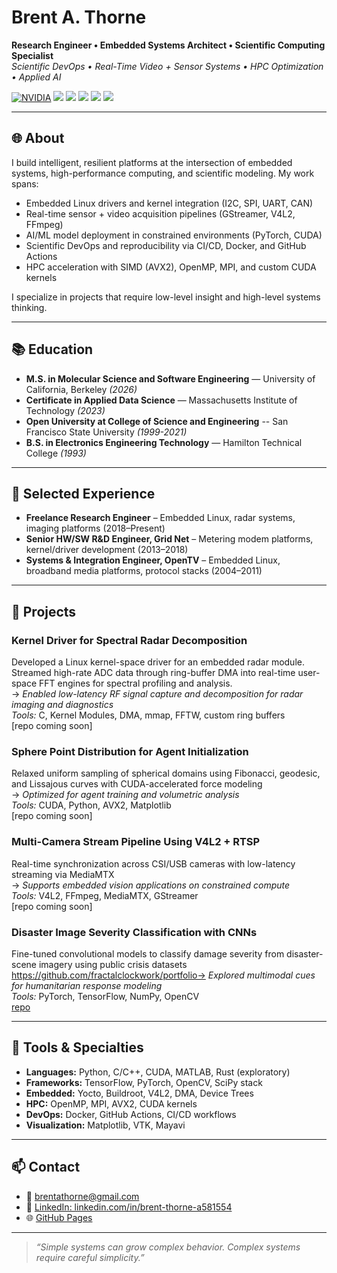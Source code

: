 # Brent A. Thorne

**Research Engineer • Embedded Systems Architect • Scientific Computing Specialist**  
_Scientific DevOps • Real-Time Video + Sensor Systems • HPC Optimization • Applied AI_

[![NVIDIA](https://img.shields.io/badge/Nvidia-GTX1080-blue)](https://www.nvidia.com/en-gb/geforce/graphics-cards/geforce-gtx-1080/specifications/)
![](https://img.shields.io/badge/CUDA-12.5)
![](https://img.shields.io/badge/Python-3.10-informational)
![](https://img.shields.io/badge/TF/PyTorch-dual)
![](https://img.shields.io/badge/C/C++-11/14/17/20/23-blue)
![](https://img.shields.io/badge/Linux-Kernel_Dev-informational)

---

## 🌐 About

I build intelligent, resilient platforms at the intersection of embedded systems, high-performance computing, and scientific modeling. My work spans:

- Embedded Linux drivers and kernel integration (I2C, SPI, UART, CAN)
- Real-time sensor + video acquisition pipelines (GStreamer, V4L2, FFmpeg)
- AI/ML model deployment in constrained environments (PyTorch, CUDA)
- Scientific DevOps and reproducibility via CI/CD, Docker, and GitHub Actions
- HPC acceleration with SIMD (AVX2), OpenMP, MPI, and custom CUDA kernels

I specialize in projects that require low-level insight and high-level systems thinking.

---

## 📚 Education

- **M.S. in Molecular Science and Software Engineering** — University of California, Berkeley _(2026)_
- **Certificate in Applied Data Science** — Massachusetts Institute of Technology _(2023)_
- **Open University at College of Science and Engineering** -- San Francisco State University _(1999-2021)_ 
- **B.S. in Electronics Engineering Technology** — Hamilton Technical College _(1993)_

---

## 💼 Selected Experience

- **Freelance Research Engineer** – Embedded Linux, radar systems, imaging platforms (2018–Present)
- **Senior HW/SW R&D Engineer, Grid Net** – Metering modem platforms, kernel/driver development (2013–2018)
- **Systems & Integration Engineer, OpenTV** – Embedded Linux, broadband media platforms, protocol stacks (2004–2011)

---

## 🧠 Projects

### Kernel Driver for Spectral Radar Decomposition
Developed a Linux kernel-space driver for an embedded radar module. Streamed high-rate ADC data through ring-buffer DMA into real-time user-space FFT engines for spectral profiling and analysis.  
→ _Enabled low-latency RF signal capture and decomposition for radar imaging and diagnostics_  
_Tools:_ C, Kernel Modules, DMA, mmap, FFTW, custom ring buffers  
[repo coming soon]

### Sphere Point Distribution for Agent Initialization
Relaxed uniform sampling of spherical domains using Fibonacci, geodesic, and Lissajous curves with CUDA-accelerated force modeling  
→ _Optimized for agent training and volumetric analysis_  
_Tools:_ CUDA, Python, AVX2, Matplotlib  
[repo coming soon]

### Multi-Camera Stream Pipeline Using V4L2 + RTSP
Real-time synchronization across CSI/USB cameras with low-latency streaming via MediaMTX  
→ _Supports embedded vision applications on constrained compute_  
_Tools:_ V4L2, FFmpeg, MediaMTX, GStreamer  
[repo coming soon]

### Disaster Image Severity Classification with CNNs  
Fine-tuned convolutional models to classify damage severity from disaster-scene imagery using public crisis datasets  
https://github.com/fractalclockwork/portfolio→ _Explored multimodal cues for humanitarian response modeling_  
_Tools:_ PyTorch, TensorFlow, NumPy, OpenCV  
[repo](https://github.com/fractalclockwork/Data200)

---

## 🔧 Tools & Specialties

- **Languages:** Python, C/C++, CUDA, MATLAB, Rust (exploratory)
- **Frameworks:** TensorFlow, PyTorch, OpenCV, SciPy stack
- **Embedded:** Yocto, Buildroot, V4L2, DMA, Device Trees
- **HPC:** OpenMP, MPI, AVX2, CUDA kernels
- **DevOps:** Docker, GitHub Actions, CI/CD workflows
- **Visualization:** Matplotlib, VTK, Mayavi

---

## 📫 Contact

- 📧 [brentathorne@gmail.com](mailto:brentathorne@gmail.com)  
- 🔗 [LinkedIn: linkedin.com/in/brent-thorne-a581554](https://www.linkedin.com/in/brent-thorne-a581554)  
- 🌐 [GitHub Pages](https://fractalclockwork.github.io)

---


> _“Simple systems can grow complex behavior. Complex systems require careful simplicity.”_
